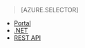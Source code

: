 > [AZURE.SELECTOR]
- [Portal](../articles/media-services/media-services-portal-check-job-progress.md)
- [.NET](../articles/media-services/media-services-check-job-progress.md)
- [REST API](../articles/media-services/media-services-rest-check-job-progress.md)



